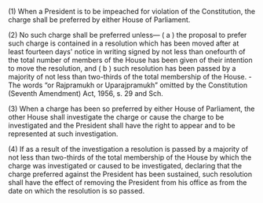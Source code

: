 (1) When a President is to be impeached for violation of the Constitution, the charge shall be preferred by either House of Parliament.

(2) No such charge shall be preferred unless— 
	( a ) the proposal to prefer such charge is contained in a resolution which has been moved after at least fourteen days' notice in writing signed by not less than onefourth of the total number of members of the House has been given of their intention to move the resolution, and 
	( b ) such resolution has been passed by a majority of not less than two-thirds of the total membership of the House.
		 -  The words “or Rajpramukh or Uparajpramukh” omitted by the Constitution (Seventh Amendment) Act, 1956, s. 29 and Sch.


(3) When a charge has been so preferred by either House of Parliament, the other House shall investigate the charge or cause the charge to be investigated and the President shall have the right to appear and to be represented at such investigation.

(4) If as a result of the investigation a resolution is passed by a majority of not less than two-thirds of the total membership of the House by which the charge was investigated or caused to be investigated, declaring that the charge preferred against the President has been sustained, such resolution shall have the effect of removing the President from his office as from the date on which the resolution is so passed.